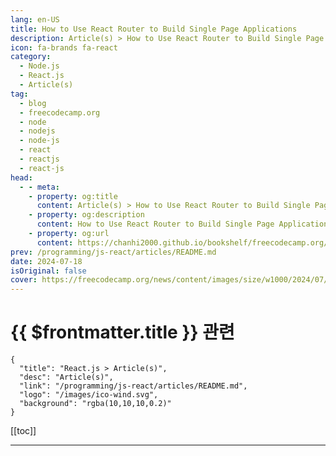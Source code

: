 ```yaml
---
lang: en-US
title: How to Use React Router to Build Single Page Applications
description: Article(s) > How to Use React Router to Build Single Page Applications
icon: fa-brands fa-react
category: 
  - Node.js
  - React.js
  - Article(s)
tag: 
  - blog
  - freecodecamp.org
  - node
  - nodejs
  - node-js
  - react
  - reactjs
  - react-js
head:
  - - meta:
    - property: og:title
      content: Article(s) > How to Use React Router to Build Single Page Applications
    - property: og:description
      content: How to Use React Router to Build Single Page Applications
    - property: og:url
      content: https://chanhi2000.github.io/bookshelf/freecodecamp.org/use-react-router-to-build-single-page-applications.html
prev: /programming/js-react/articles/README.md
date: 2024-07-18
isOriginal: false
cover: https://freecodecamp.org/news/content/images/size/w1000/2024/07/Using-React-Router-to-build-SPAs--Twitter-Post-.png
---
```


# {{ $frontmatter.title }} 관련

```component VPCard
{
  "title": "React.js > Article(s)",
  "desc": "Article(s)",
  "link": "/programming/js-react/articles/README.md",
  "logo": "/images/ico-wind.svg",
  "background": "rgba(10,10,10,0.2)"
}
```

[[toc]]

---

<SiteInfo
  name="How to Use React Router to Build Single Page Applications"
  desc="Single Page Applications (SPAs) have revolutionized web development. They offer a more dynamic and fluid user experience compared to traditional multi-page applications. Traditional web apps require full-page reloads for almost every click the user makes. SPAs, on the other hand, load a single HTML page and update the page contents..."
  url="https://freecodecamp.org/news/use-react-router-to-build-single-page-applications/"
  logo="https://cdn.freecodecamp.org/universal/favicons/favicon.ico"
  preview="https://freecodecamp.org/news/content/images/size/w1000/2024/07/Using-React-Router-to-build-SPAs--Twitter-Post-.png"/>

<!-- TODO: 작성 -->


